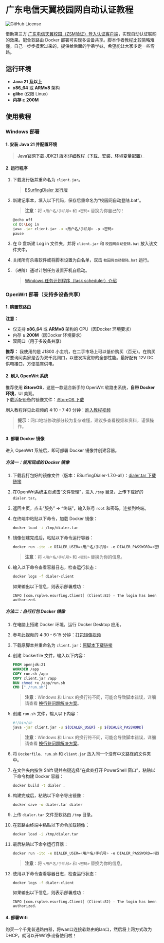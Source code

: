 # 广东电信天翼校园网自动认证教程

![GitHub License](https://img.shields.io/github/license/EricZhou05/ESurfingDialerTutorial)

借助第三方 [广东电信天翼校园（ZSM验证）登入认证客户端](https://github.com/Rsplwe/ESurfingDialer)，实现自动认证联网的效果。配合软路由 Docker 部署可实现多设备共享。脚本作者教程比较简略难懂，自己一步步摸索过来的，提供给后面的学弟学妹，希望能让大家少走一些弯路。

## 运行环境

- **Java 21 及以上**
- **x86_64** 或 **ARMv8** 架构
- **glibc** (仅限 Linux)
- **内存 ≥ 200M**

## 使用教程

### Windows 部署

#### 1. 安装 Java 21 并配置环境

> [Java官网下载 JDK21 版本详细教程（下载、安装、环境变量配置）](https://blog.csdn.net/Du_XiaoNan/article/details/137373260)

#### 2. 运行程序

1. 下载发行版并重命名为 `client.jar`。

   > [ESurfingDialer 发行版](https://github.com/Rsplwe/ESurfingDialer/releases)

2. 新建记事本，填入以下代码，保存后重命名为“校园网自动登陆.bat”。

   > **注意**：将 `<用户名/手机号>` 和 `<密码>` 替换为你自己的！

   ```bash
   @echo off
   cd D:\Log in
   java -jar client.jar -u <用户名/手机号> -p <密码>
   pause
   ```

3. 在 D 盘新建 Log in 文件夹，并将 `client.jar` 和 `校园网自动登陆.bat` 放入该文件夹中。

4. 关闭所有杀毒软件或将脚本设置为白名单，双击 `校园网自动登陆.bat` 运行。

5. （进阶）通过计划任务设置开机自启动。

   > [Windows 任务计划程序（task scheduler）介绍](https://blog.csdn.net/glenshappy/article/details/128567122)


### OpenWrt 部署（支持多设备共享）

#### 1. 购置软路由

**注意：**
- 仅支持 **x86_64** 或 **ARMv8** 架构的 CPU（因Docker 环境要求）
- 内存 **≥ 200M**（因Docker 环境要求）
- 双网口（用于多设备共享）

**推荐：**
我使用的是 J1800 小主机，在二手市场上可以低价购买（百元）。在购买时要询问卖家是否为双千兆网口，以便发挥宽带的全部性能。最好配有 12V DC 供电接口，方便插座供电。

#### 2. 刷入 OpenWrt 系统

推荐使用 **iStoreOS**，这是一款适合新手的 OpenWrt 软路由系统，**自带 Docker 环境**，UI 美观。  
下载适配设备的镜像文件：[iStoreOS 下载](https://fw.koolcenter.com/iStoreOS)

刷入教程详见此视频的 4:10 - 7:40 分钟：[刷入教程视频](https://www.bilibili.com/video/BV13p4y1u78R)

> **提示**：网口地址修改部分较为复杂难懂，建议多查看视频和资料，谨慎操作。

#### 3. 部署 Docker 镜像

进入 OpenWrt 系统后，即可部署 Docker 镜像并创建容器。

##### 方法一：使用现成的 Docker 镜像

1. 下载我打包好的镜像文件（版本：ESurfingDialer-1.7.0-all）：[dialer.tar 下载链接](https://www.jjekjfjke.com/dialer.tar)

2. 在OpenWrt系统主页点击“文件管理”，进入 `/tmp` 目录，上传下载好的 `dialer.tar`。

3. 返回主页，点击“服务” -> “终端”，输入账号 `root` 和密码，连接到终端。

4. 在终端中粘贴以下命令，加载 Docker 镜像：

   ```bash
   docker load -i /tmp/dialer.tar
   ```

5. 镜像创建完成后，粘贴以下命令运行容器：

   ```bash
   docker run -itd -e DIALER_USER=<用户名/手机号> -e DIALER_PASSWORD=<密码> --name dialer-client --network host --restart=always dialer
   ```

   > **注意**：将 `<用户名/手机号>` 和 `<密码>` 替换为你的信息。

6. 输入以下命令查看容器日志，检查运行状态：

   ```bash
   docker logs -f dialer-client
   ```

   如果输出以下信息，则表示部署成功：

   ```
   INFO [com.rsplwe.esurfing.Client] (Client:82) - The login has been authorized.
   ```

##### 方法二：自行打包 Docker 镜像

1. 在电脑上搭建 Docker 环境，运行 Docker Desktop 应用。

2. 参考此视频的 4:30 - 6:15 分钟：[打包镜像视频](https://www.bilibili.com/video/BV1ai421S7zj)

3. 下载原脚本并重命名为 `client.jar`：[原脚本下载链接](https://github.com/Rsplwe/ESurfingDialer/releases)

4. 创建 Dockerfile 文件，输入以下内容：

   ```dockerfile
   FROM openjdk:21
   WORKDIR /app
   COPY run.sh /app
   COPY client.jar /app
   RUN chmod +x /app/run.sh
   CMD ["./run.sh"]
   ```
   > **注意**：Windows 和 Linux 的换行符不同，可能会导致脚本错误，详细请查看 [换行符问题解决方案](https://blog.csdn.net/hyj_king/article/details/120301359)。

5. 创建 `run.sh` 文件，输入以下内容：

   ```bash
   #!/bin/sh
   java -jar client.jar -u ${DIALER_USER} -p ${DIALER_PASSWORD}
   ```
   > **注意**：Windows 和 Linux 的换行符不同，可能会导致脚本错误，详细请查看 [换行符问题解决方案](https://blog.csdn.net/hyj_king/article/details/120301359)。


6. 将 `Dockerfile`、`run.sh` 和 `client.jar` 放入同一个没有中文路径的文件夹中。

7. 在文件夹内按住 Shift 键并右键选择“在此处打开 PowerShell 窗口”，粘贴以下命令构建 Docker 容器：

   ```bash
   docker build -t dialer .
   ```

8. 构建完成后，粘贴以下命令导出镜像：

   ```bash
   docker save -o dialer.tar dialer
   ```

9. 上传 `dialer.tar` 文件至软路由 `/tmp` 目录。

10. 在软路由终端中粘贴以下命令加载镜像：

    ```bash
    docker load -i /tmp/dialer.tar
    ```

11. 最后粘贴以下命令运行容器：

    ```bash
    docker run -itd -e DIALER_USER=<用户名/手机号> -e DIALER_PASSWORD=<密码> --name dialer-client --network host --restart=always dialer
    ```

    > **注意**：将 `<用户名/手机号>` 和 `<密码>` 替换为你的信息。

12. 使用以下命令查看容器日志，检查运行状态：

    ```bash
    docker logs -f dialer-client
    ```

    如果输出以下信息，则表示部署成功：

    ```
    INFO [com.rsplwe.esurfing.Client] (Client:82) - The login has been authorized.
    ```
#### 4. 部署Wifi
购买一个千兆普通路由器，将wan口连接软路由的lan口，然后将上网方式改为DHCP，就可以开Wifi多设备使用啦！
